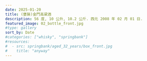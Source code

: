 ```yaml
---
date: 2025-01-20
title: (甕裝)金門高粱酒
description: 56 度, 10 公升, 10.2 公斤. 西元 2008 年 02 月 01 日.
featured_image: 02_bottle_front.jpg
#type: gallery
sort_by: Date
#categories: ["whisky", "springbank"]
#resources:
#  - src: springbank/aged_32_years/box_front.jpg
#    title: "anyway"
---
```

